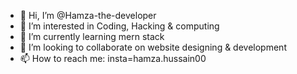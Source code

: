 - 👋 Hi, I’m @Hamza-the-developer
- 👀 I’m interested in Coding, Hacking & computing
- 🌱 I’m currently learning mern stack
- 💞️ I’m looking to collaborate on website designing & development
- 📫 How to reach me: insta=hamza.hussain00

<!---
Hamza-the-developer/Hamza-the-developer is a ✨ special ✨ repository because its `README.md` (this file) appears on your GitHub profile.
You can click the Preview link to take a look at your changes.
--->
